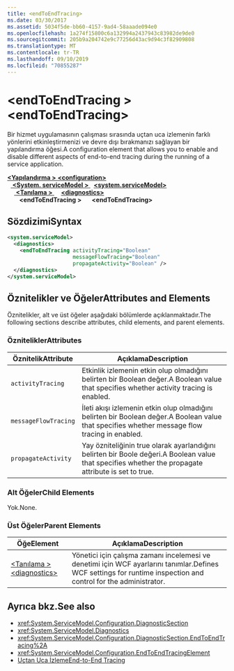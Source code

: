 ```yaml
---
title: <endToEndTracing>
ms.date: 03/30/2017
ms.assetid: 5034f5de-bb60-4157-9ad4-58aaade094e0
ms.openlocfilehash: 1a274f15800c6a132994a2437943c83982de9de0
ms.sourcegitcommit: 205b9a204742e9c77256d43ac9d94c3f82909808
ms.translationtype: MT
ms.contentlocale: tr-TR
ms.lasthandoff: 09/10/2019
ms.locfileid: "70855287"
---
```

# <a name="endtoendtracing"></a><span data-ttu-id="29650-101">\<endToEndTracing ></span><span class="sxs-lookup"><span data-stu-id="29650-101">\<endToEndTracing></span></span>
<span data-ttu-id="29650-102">Bir hizmet uygulamasının çalışması sırasında uçtan uca izlemenin farklı yönlerini etkinleştirmenizi ve devre dışı bırakmanızı sağlayan bir yapılandırma öğesi.</span><span class="sxs-lookup"><span data-stu-id="29650-102">A configuration element that allows you to enable and disable different aspects of end-to-end tracing during the running of a service application.</span></span>  
  
<span data-ttu-id="29650-103">[ **\<Yapılandırma >** ](../configuration-element.md)</span><span class="sxs-lookup"><span data-stu-id="29650-103">[**\<configuration>**](../configuration-element.md)</span></span>\
<span data-ttu-id="29650-104">&nbsp;&nbsp;[ **\<System. serviceModel >** ](system-servicemodel.md)</span><span class="sxs-lookup"><span data-stu-id="29650-104">&nbsp;&nbsp;[**\<system.serviceModel>**](system-servicemodel.md)</span></span>\
<span data-ttu-id="29650-105">&nbsp;&nbsp;&nbsp;&nbsp;[ **\<Tanılama >** ](diagnostics.md)</span><span class="sxs-lookup"><span data-stu-id="29650-105">&nbsp;&nbsp;&nbsp;&nbsp;[**\<diagnostics>**](diagnostics.md)</span></span>\
<span data-ttu-id="29650-106">&nbsp;&nbsp;&nbsp;&nbsp;&nbsp;&nbsp; **\<endToEndTracing >**</span><span class="sxs-lookup"><span data-stu-id="29650-106">&nbsp;&nbsp;&nbsp;&nbsp;&nbsp;&nbsp;**\<endToEndTracing>**</span></span>  
  
## <a name="syntax"></a><span data-ttu-id="29650-107">Sözdizimi</span><span class="sxs-lookup"><span data-stu-id="29650-107">Syntax</span></span>  
  
```xml  
<system.serviceModel>
  <diagnostics>
    <endToEndTracing activityTracing="Boolean"
                     messageFlowTracing="Boolean"
                     propagateActivity="Boolean" />
  </diagnostics>
</system.serviceModel>
```  
  
## <a name="attributes-and-elements"></a><span data-ttu-id="29650-108">Öznitelikler ve Öğeler</span><span class="sxs-lookup"><span data-stu-id="29650-108">Attributes and Elements</span></span>  
 <span data-ttu-id="29650-109">Öznitelikler, alt ve üst öğeler aşağıdaki bölümlerde açıklanmaktadır.</span><span class="sxs-lookup"><span data-stu-id="29650-109">The following sections describe attributes, child elements, and parent elements.</span></span>  
  
### <a name="attributes"></a><span data-ttu-id="29650-110">Öznitelikler</span><span class="sxs-lookup"><span data-stu-id="29650-110">Attributes</span></span>  
  
|<span data-ttu-id="29650-111">Öznitelik</span><span class="sxs-lookup"><span data-stu-id="29650-111">Attribute</span></span>|<span data-ttu-id="29650-112">Açıklama</span><span class="sxs-lookup"><span data-stu-id="29650-112">Description</span></span>|  
|---------------|-----------------|  
|`activityTracing`|<span data-ttu-id="29650-113">Etkinlik izlemenin etkin olup olmadığını belirten bir Boolean değer.</span><span class="sxs-lookup"><span data-stu-id="29650-113">A Boolean value that specifies whether activity tracing is enabled.</span></span>|  
|`messageFlowTracing`|<span data-ttu-id="29650-114">İleti akışı izlemenin etkin olup olmadığını belirten bir Boolean değer.</span><span class="sxs-lookup"><span data-stu-id="29650-114">A Boolean value that specifies whether message flow tracing in enabled.</span></span>|  
|`propagateActivity`|<span data-ttu-id="29650-115">Yay özniteliğinin true olarak ayarlandığını belirten bir Boole değeri.</span><span class="sxs-lookup"><span data-stu-id="29650-115">A Boolean value that specifies whether the propagate attribute is set to true.</span></span>|  
  
### <a name="child-elements"></a><span data-ttu-id="29650-116">Alt Öğeler</span><span class="sxs-lookup"><span data-stu-id="29650-116">Child Elements</span></span>  
 <span data-ttu-id="29650-117">Yok.</span><span class="sxs-lookup"><span data-stu-id="29650-117">None.</span></span>  
  
### <a name="parent-elements"></a><span data-ttu-id="29650-118">Üst Öğeler</span><span class="sxs-lookup"><span data-stu-id="29650-118">Parent Elements</span></span>  
  
|<span data-ttu-id="29650-119">Öğe</span><span class="sxs-lookup"><span data-stu-id="29650-119">Element</span></span>|<span data-ttu-id="29650-120">Açıklama</span><span class="sxs-lookup"><span data-stu-id="29650-120">Description</span></span>|  
|-------------|-----------------|  
|[<span data-ttu-id="29650-121">\<Tanılama ></span><span class="sxs-lookup"><span data-stu-id="29650-121">\<diagnostics></span></span>](diagnostics.md)|<span data-ttu-id="29650-122">Yönetici için çalışma zamanı incelemesi ve denetimi için WCF ayarlarını tanımlar.</span><span class="sxs-lookup"><span data-stu-id="29650-122">Defines WCF settings for runtime inspection and control for the administrator.</span></span>|  
  
## <a name="see-also"></a><span data-ttu-id="29650-123">Ayrıca bkz.</span><span class="sxs-lookup"><span data-stu-id="29650-123">See also</span></span>

- <xref:System.ServiceModel.Configuration.DiagnosticSection>
- <xref:System.ServiceModel.Diagnostics>
- <xref:System.ServiceModel.Configuration.DiagnosticSection.EndToEndTracing%2A>
- <xref:System.ServiceModel.Configuration.EndToEndTracingElement>
- [<span data-ttu-id="29650-124">Uçtan Uca İzleme</span><span class="sxs-lookup"><span data-stu-id="29650-124">End-to-End Tracing</span></span>](../../../wcf/diagnostics/tracing/end-to-end-tracing.md)
